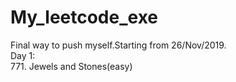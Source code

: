 # My_leetcode_exe    
Final way to push myself.Starting from 26/Nov/2019.    
Day 1:  
771. Jewels and Stones(easy)
